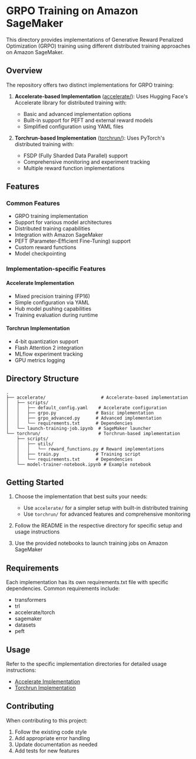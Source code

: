 # GRPO Training on Amazon SageMaker

This directory provides implementations of Generative Reward Penalized Optimization (GRPO) training using different distributed training approaches on Amazon SageMaker.

## Overview

The repository offers two distinct implementations for GRPO training:

1. **Accelerate-based Implementation** ([accelerate/](accelerate/)): Uses Hugging Face's Accelerate library for distributed training with:

   - Basic and advanced implementation options
   - Built-in support for PEFT and external reward models
   - Simplified configuration using YAML files

2. **Torchrun-based Implementation** ([torchrun/](torchrun/)): Uses PyTorch's distributed training with:
   - FSDP (Fully Sharded Data Parallel) support
   - Comprehensive monitoring and experiment tracking
   - Multiple reward function implementations

## Features

### Common Features

- GRPO training implementation
- Support for various model architectures
- Distributed training capabilities
- Integration with Amazon SageMaker
- PEFT (Parameter-Efficient Fine-Tuning) support
- Custom reward functions
- Model checkpointing

### Implementation-specific Features

#### Accelerate Implementation

- Mixed precision training (FP16)
- Simple configuration via YAML
- Hub model pushing capabilities
- Training evaluation during runtime

#### Torchrun Implementation

- 4-bit quantization support
- Flash Attention 2 integration
- MLflow experiment tracking
- GPU metrics logging

## Directory Structure

```
.
├── accelerate/                     # Accelerate-based implementation
│   ├── scripts/
│   │   ├── default_config.yaml    # Accelerate configuration
│   │   ├── grpo.py               # Basic implementation
│   │   ├── grpo_advanced.py      # Advanced implementation
│   │   └── requirements.txt      # Dependencies
│   └── launch-training-job.ipynb  # SageMaker launcher
└── torchrun/                      # Torchrun-based implementation
    ├── scripts/
    │   ├── utils/
    │   │   └── reward_functions.py # Reward implementations
    │   ├── train.py              # Training script
    │   └── requirements.txt      # Dependencies
    └── model-trainer-notebook.ipynb # Example notebook
```

## Getting Started

1. Choose the implementation that best suits your needs:

   - Use `accelerate/` for a simpler setup with built-in distributed training
   - Use `torchrun/` for advanced features and comprehensive monitoring

2. Follow the README in the respective directory for specific setup and usage instructions

3. Use the provided notebooks to launch training jobs on Amazon SageMaker

## Requirements

Each implementation has its own requirements.txt file with specific dependencies. Common requirements include:

- transformers
- trl
- accelerate/torch
- sagemaker
- datasets
- peft

## Usage

Refer to the specific implementation directories for detailed usage instructions:

- [Accelerate Implementation](accelerate/README.md)
- [Torchrun Implementation](torchrun/README.md)

## Contributing

When contributing to this project:

1. Follow the existing code style
2. Add appropriate error handling
3. Update documentation as needed
4. Add tests for new features

